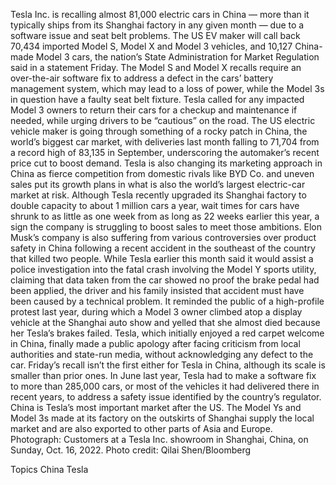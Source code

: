 Tesla Inc. is recalling almost 81,000 electric cars in China — more than it typically ships from its Shanghai factory in any given month — due to a software issue and seat belt problems.
The US EV maker will call back 70,434 imported Model S, Model X and Model 3 vehicles, and 10,127 China-made Model 3 cars, the nation’s State Administration for Market Regulation said in a statement Friday.
The Model S and Model X recalls require an over-the-air software fix to address a defect in the cars’ battery management system, which may lead to a loss of power, while the Model 3s in question have a faulty seat belt fixture.
Tesla called for any impacted Model 3 owners to return their cars for a checkup and maintenance if needed, while urging drivers to be “cautious” on the road.
The US electric vehicle maker is going through something of a rocky patch in China, the world’s biggest car market, with deliveries last month falling to 71,704 from a record high of 83,135 in September, underscoring the automaker’s recent price cut to boost demand.
Tesla is also changing its marketing approach in China as fierce competition from domestic rivals like BYD Co. and uneven sales put its growth plans in what is also the world’s largest electric-car market at risk.
Although Tesla recently upgraded its Shanghai factory to double capacity to about 1 million cars a year, wait times for cars have shrunk to as little as one week from as long as 22 weeks earlier this year, a sign the company is struggling to boost sales to meet those ambitions.
Elon Musk’s company is also suffering from various controversies over product safety in China following a recent accident in the southeast of the country that killed two people.
While Tesla earlier this month said it would assist a police investigation into the fatal crash involving the Model Y sports utility, claiming that data taken from the car showed no proof the brake pedal had been applied, the driver and his family insisted that accident must have been caused by a technical problem.
It reminded the public of a high-profile protest last year, during which a Model 3 owner climbed atop a display vehicle at the Shanghai auto show and yelled that she almost died because her Tesla’s brakes failed. Tesla, which initially enjoyed a red carpet welcome in China, finally made a public apology after facing criticism from local authorities and state-run media, without acknowledging any defect to the car.
Friday’s recall isn’t the first either for Tesla in China, although its scale is smaller than prior ones.
In June last year, Tesla had to make a software fix to more than 285,000 cars, or most of the vehicles it had delivered there in recent years, to address a safety issue identified by the country’s regulator.
China is Tesla’s most important market after the US. The Model Ys and Model 3s made at its factory on the outskirts of Shanghai supply the local market and are also exported to other parts of Asia and Europe.
Photograph: Customers at a Tesla Inc. showroom in Shanghai, China, on Sunday, Oct. 16, 2022. Photo credit: Qilai Shen/Bloomberg

Topics
China
Tesla
